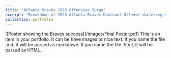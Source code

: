 ```yaml
---
title: "Atlanta Braves 2023 Offensive Surge"
excerpt: "Breakdown of 2023 Atlanta Braves Dominant Offense <br/><img src='/images/braves_offense.jpg'>"
collection: portfolio
---
```


![Poster showing the Braves success](/images/Final Poster.pdf)
This is an item in your portfolio. It can be have images or nice text. If you name the file .md, it will be parsed as markdown. If you name the file .html, it will be parsed as HTML. 
